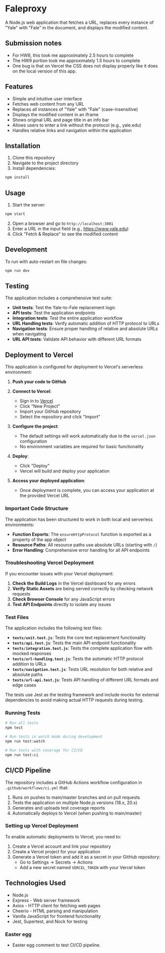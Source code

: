 # Faleproxy

A Node.js web application that fetches a URL, replaces every instance of "Yale" with "Fale" in the document, and displays the modified content.

## Submission notes

- For HW8, this took me approximately 2.5 hours to complete
- The HW9 portion took me approximately 1.5 hours to complete
- One bug is that on Vercel the CSS does not display properly like it does on the local version of this app.

## Features

- Simple and intuitive user interface
- Fetches web content from any URL
- Replaces all instances of "Yale" with "Fale" (case-insensitive)
- Displays the modified content in an iframe
- Shows original URL and page title in an info bar
- Allows users to enter a link without the protocol (e.g., yale.edu)
- Handles relative links and navigation within the application

## Installation

1. Clone this repository
2. Navigate to the project directory
3. Install dependencies:

```bash
npm install
```

## Usage

1. Start the server:

```bash
npm start
```

2. Open a browser and go to `http://localhost:3001`
3. Enter a URL in the input field (e.g., https://www.yale.edu)
4. Click "Fetch & Replace" to see the modified content

## Development

To run with auto-restart on file changes:

```bash
npm run dev
```

## Testing

The application includes a comprehensive test suite:

- **Unit tests**: Test the Yale-to-Fale replacement logic
- **API tests**: Test the application endpoints
- **Integration tests**: Test the entire application workflow
- **URL Handling tests**: Verify automatic addition of HTTP protocol to URLs
- **Navigation tests**: Ensure proper handling of relative and absolute URLs when navigating
- **URL API tests**: Validate API behavior with different URL formats

## Deployment to Vercel

This application is configured for deployment to Vercel's serverless environment:

1. **Push your code to GitHub**

2. **Connect to Vercel**:
   - Sign in to [Vercel](https://vercel.com)
   - Click "New Project"
   - Import your GitHub repository
   - Select the repository and click "Import"

3. **Configure the project**:
   - The default settings will work automatically due to the `vercel.json` configuration
   - No environment variables are required for basic functionality

4. **Deploy**:
   - Click "Deploy"
   - Vercel will build and deploy your application

5. **Access your deployed application**:
   - Once deployment is complete, you can access your application at the provided Vercel URL

### Important Code Structure

The application has been structured to work in both local and serverless environments:

- **Function Exports**: The `ensureHttpProtocol` function is exported as a property of the app object
- **Resource Paths**: All resource paths use absolute URLs (starting with `/`)
- **Error Handling**: Comprehensive error handling for all API endpoints

### Troubleshooting Vercel Deployment

If you encounter issues with your Vercel deployment:

1. **Check the Build Logs** in the Vercel dashboard for any errors
2. **Verify Static Assets** are being served correctly by checking network requests
3. **Check Browser Console** for any JavaScript errors
4. **Test API Endpoints** directly to isolate any issues

### Test Files

The application includes the following test files:

- **`tests/unit.test.js`**: Tests the core text replacement functionality
- **`tests/api.test.js`**: Tests the main API endpoint functionality
- **`tests/integration.test.js`**: Tests the complete application flow with mocked responses
- **`tests/url-handling.test.js`**: Tests the automatic HTTP protocol addition to URLs
- **`tests/navigation.test.js`**: Tests URL resolution for both relative and absolute paths
- **`tests/url-api.test.js`**: Tests API handling of different URL formats and edge cases

The tests use Jest as the testing framework and include mocks for external dependencies to avoid making actual HTTP requests during testing.

### Running Tests

```bash
# Run all tests
npm test

# Run tests in watch mode during development
npm run test:watch

# Run tests with coverage for CI/CD
npm run test:ci
```

## CI/CD Pipeline

The repository includes a GitHub Actions workflow configuration in `.github/workflows/ci.yml` that:

1. Runs on pushes to main/master branches and on pull requests
2. Tests the application on multiple Node.js versions (18.x, 20.x)
3. Generates and uploads test coverage reports
4. Automatically deploys to Vercel (when pushing to main/master)

### Setting up Vercel Deployment

To enable automatic deployments to Vercel, you need to:

1. Create a Vercel account and link your repository
2. Create a Vercel project for your application
3. Generate a Vercel token and add it as a secret in your GitHub repository:
   - Go to Settings → Secrets → Actions
   - Add a new secret named `VERCEL_TOKEN` with your Vercel token

## Technologies Used

- Node.js
- Express - Web server framework
- Axios - HTTP client for fetching web pages
- Cheerio - HTML parsing and manipulation
- Vanilla JavaScript for frontend functionality
- Jest, Supertest, and Nock for testing

### Easter egg

- Easter egg comment to test CI/CD pipeline.

